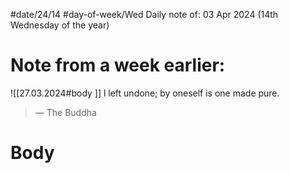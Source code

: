 
#date/24/14
#day-of-week/Wed
Daily note of: 03 Apr 2024 (14th Wednesday of the year)
# Note from a week earlier:
![[27.03.2024#body ]]
l left undone; by oneself is one made pure.
> — The Buddha
# Body

